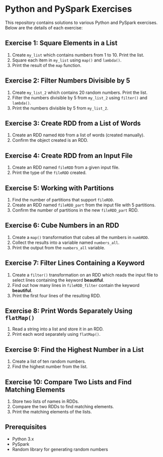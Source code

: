 # Python and PySpark Exercises

This repository contains solutions to various Python and PySpark exercises. Below are the details of each exercise:

## Exercise 1: Square Elements in a List
1. Create `my_list` which contains numbers from 1 to 10. Print the list.
2. Square each item in `my_list` using `map()` and `lambda()`.
3. Print the result of the `map` function.

## Exercise 2: Filter Numbers Divisible by 5
1. Create `my_list_2` which contains 20 random numbers. Print the list.
2. Filter the numbers divisible by 5 from `my_list_2` using `filter()` and `lambda()`.
3. Print the numbers divisible by 5 from `my_list_2`.

## Exercise 3: Create RDD from a List of Words
1. Create an RDD named `RDD` from a list of words (created manually).
2. Confirm the object created is an RDD.

## Exercise 4: Create RDD from an Input File
1. Create an RDD named `fileRDD` from a given input file.
2. Print the type of the `fileRDD` created.

## Exercise 5: Working with Partitions
1. Find the number of partitions that support `fileRDD`.
2. Create an RDD named `fileRDD_part` from the input file with 5 partitions.
3. Confirm the number of partitions in the new `fileRDD_part` RDD.

## Exercise 6: Cube Numbers in an RDD
1. Create a `map()` transformation that cubes all the numbers in `numbRDD`.
2. Collect the results into a variable named `numbers_all`.
3. Print the output from the `numbers_all` variable.

## Exercise 7: Filter Lines Containing a Keyword
1. Create a `filter()` transformation on an RDD which reads the input file to select lines containing the keyword **beautiful**.
2. Find out how many lines in `fileRDD_filter` contain the keyword **beautiful**.
3. Print the first four lines of the resulting RDD.

## Exercise 8: Print Words Separately Using `flatMap()`
1. Read a string into a list and store it in an RDD.
2. Print each word separately using `flatMap()`.

## Exercise 9: Find the Highest Number in a List
1. Create a list of ten random numbers.
2. Find the highest number from the list.

## Exercise 10: Compare Two Lists and Find Matching Elements
1. Store two lists of names in RDDs.
2. Compare the two RDDs to find matching elements.
3. Print the matching elements of the lists.

## Prerequisites
- Python 3.x
- PySpark
- Random library for generating random numbers
